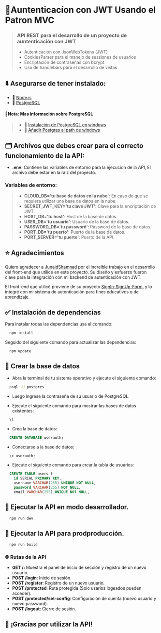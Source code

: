 # 🔺Auntenticacíon con JWT Usando el Patron MVC

> ### API REST para el desarrollo de un proyecto de auntenticación con JWT
>
> - Autenticación con JsonWebTokens (JWT)
> - CookiesParser para el manejo de sessiones de usuarios
> - Encriptación de contraseñas con bcrypt
> - Uso de handlebars para el desarrollo de vistas

## ⬇️ Asegurarse de tener instalado:

- 🔗 [Node.js](https://nodejs.org/en)
- 🔗 [PostgreSQL](https://www.postgresql.org/)

#### 📝**Nota**: Mas información sobre PostgreSQL

> - 🔗 [Instalación de PostgreSQL en windows](https://www.youtube.com/watch?v=w9ax9-s2jbE&t=64s)
> - 🔗 [Añadir Postgres al path de windows](https://www.youtube.com/watch?v=2oAM4Q-9DMU)

## 🗂️ Archivos que debes crear para el correcto funcionamiento de la API:

- **.env**: Contiene las variables de entorno para la ejecucion de la API, El archivo debe estar en la raiz del proyecto.

### Variables de entorno:

> - **CLOUD_DB='tu base de datos en la nube'**: En caso de que se requiera utilizar una base de datos en la nube.
> - **SECRET_JWT_KEY='tu clave JWT'**: Clave para la encriptación de JWT.
> - **HOST_DB='tu host'**: Host de la base de datos.
> - **USER_DB='tu usuario'**: Usuario de la base de datos.
> - **PASSWORD_DB='tu password'**: Password de la base de datos.
> - **PORT_DB='tu puerto'**: Puerto de la base de datos.
> - **PORT_SERVER='tu puerto'**: Puerto de la API.

## ⭐ Agradecimientos

Quiero agradecer a [JunaidShamnad](https://github.com/JunaidShamnad/) por el increíble trabajo en el desarrollo del front-end que utilicé en este proyecto. Su diseño y esfuerzo fueron clave para la integración con mi backend de autenticación con JWT.

El front-end que utilicé proviene de su proyecto [ SignIn-SignUp-Form](https://github.com/JunaidShamnad/SignIn-SignUp-Form), y lo integré con mi sistema de autenticación para fines educativos o de aprendizaje.

## ✅ Instalación de dependencias

Para instalar todas las dependencias usa el comando:

```bash
  npm install
```

Seguido del siguiente comando para actualizar las dependencias:

```bash
  npm update
```

## 📝 Crear la base de datos

- Abra la terminal de tu sistema operativo y ejecute el siguiente comando:

```bash
  psql -U postgres
```

- Luego ingrese la contraseña de su usuario de PostgreSQL.

- Ejecute el siguiente comando para mostrar las bases de datos existentes:

```
  \l
```

- Crea la base de datos:

```sql
  CREATE DATABASE userauth;
```

- Conectarse a la base de datos:

```sql
  \c userauth;
```

- Ejecute el siguiente comando para crear la tabla de usuarios:

```sql
  CREATE TABLE users (
    id SERIAL PRIMARY KEY,
    username VARCHAR(255) UNIQUE NOT NULL,
    password VARCHAR(255) NOT NULL,
    email VARCHAR(255) UNIQUE NOT NULL,
```

## 🚀 Ejecutar la API en modo desarrollador.

```bash
  npm run dev
```

## 🚀 Ejecutar la API para prodproducción.

```bash
  npm run build
```

### 🌐 Rutas de la API

- **GET /:** Muestra el panel de inicio de sección y registro de un nuevo usuario.
- **POST /login**: Inicio de sesión.
- **POST /register**: Registro de un nuevo usuario.
- **POST /protected**: Ruta protegida (Solo usarios logeados pueden acceder).
- **POST /protected/set-config**: Configuración de cuenta (nuevo usuario y nuevo password).
- **POST /logout**: Cierre de sesión.

## 🎉 ¡Gracias por utilizar la API!

